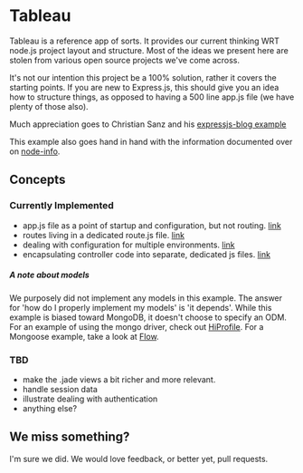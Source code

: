 # Tableau

Tableau is a reference app of sorts.  It provides our current thinking WRT node.js project layout and structure.  Most of the ideas we present here are stolen from various open source projects we've come across.  

It's not our intention this project be a 100% solution, rather it covers the starting points.  If you are new to Express.js, this should give you an idea how to structure things, as opposed to having a 500 line app.js file (we have plenty of those also).

Much appreciation goes to Christian Sanz and his [expressjs-blog example](https://github.com/csanz/expressjs-blog)

This example also goes hand in hand with the information documented over on [node-info](https://github.com/EAAppFoundry/Node-Info).

## Concepts

### Currently Implemented
* app.js file as a point of startup and configuration, but not routing. [link](https://github.com/EAAppFoundry/tableau/blob/master/app.js)
* routes living in a dedicated route.js file. [link](https://github.com/EAAppFoundry/tableau/blob/master/routes.js)
* dealing with configuration for multiple environments. [link](https://github.com/EAAppFoundry/tableau/blob/master/config/config.js)
* encapsulating controller code into separate, dedicated js files. [link](https://github.com/EAAppFoundry/tableau/blob/master/controllers/site.js)

##### A note about models
We purposely did not implement any models in this example.  The answer for 'how do I properly implement my models' is 'it depends'.  While this example is biased toward MongoDB, it doesn't choose to specify an ODM.  For an example of using the mongo driver, check out [HiProfile](https://bitbucket.org/EATurner/hiprofile).  For a Mongoose example, take a look at [Flow](https://bitbucket.org/EATurner/flow).

### TBD
* make the .jade views a bit richer and more relevant.
* handle session data
* illustrate dealing with authentication
* anything else?

## We miss something?
I'm sure we did.  We would love feedback, or better yet, pull requests.  